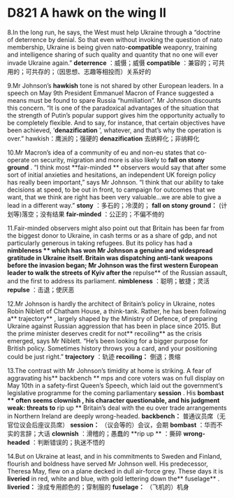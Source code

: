 # D821 A hawk on the wing II
8.In the long run, he says, the West must help Ukraine through a “doctrine of deterrence by denial. So that even without invoking the question of nato membership, Ukraine is being given nato-**compatible**  weaponry, training and intelligence sharing of such quality and quantity that no one will ever invade Ukraine again.” 
**deterrence** ：威慑；威慑
**compatible** ：兼容的；可共用的；可共存的；（因思想、志趣等相投而）关系好的

9.Mr Johnson’s **hawkish**  tone is not shared by other European leaders. In a speech on May 9th President Emmanuel Macron of France suggested a means must be found to spare Russia “humiliation”. Mr Johnson discounts this concern. “It is one of the paradoxical advantages of the situation that the strength of Putin’s popular support gives him the opportunity actually to be completely flexible. And to say, for instance, that certain objectives have been achieved, ‘**denazification** ’, whatever, and that’s why the operation is over.”
hawkish：鹰派的；强硬的
**denazification** 去纳粹化；非纳粹化

10.Mr Macron’s idea of a community of eu and non-eu states that co-operate on security, migration and more is also likely to **fall on stony ground** . “I think most **fair-minded ** observers would say that after some sort of initial anxieties and hesitations, an independent UK foreign policy has really been important,” says Mr Johnson. “I think that our ability to take decisions at speed, to be out in front, to campaign for outcomes that we want, that we think are right has been very valuable…we are able to give a lead in a different way.”
**stony** ：多石的；冷漠的；
**fall on stony ground：** (计划等)落空；没有结果
**fair-minded** ：公正的；不偏不倚的

11.Fair-minded observers might also point out that Britain has been far from the biggest donor to Ukraine, in cash terms or as a share of gdp, and not particularly generous in taking refugees. But its policy has had a **nimbleness ** which has won Mr Johnson a genuine and widespread gratitude in Ukraine itself. Britain was dispatching anti-tank weapons before the invasion began; Mr Johnson was the first western European leader to walk the streets of Kyiv after the** repulse**  of the Russian assault, and the first to address its parliament.
**nimbleness** ：聪明；敏捷；灵活
**repulse** ：击退；使厌恶

12.Mr Johnson is hardly the architect of Britain’s policy in Ukraine, notes Robin Niblett of Chatham House, a think-tank. Rather, he has been following a** trajectory** , largely shaped by the Ministry of Defence, of preparing Ukraine against Russian aggression that has been in place since 2015. But the prime minister deserves credit for not** recoiling**  as the crisis emerged, says Mr Niblett. “He’s been looking for a bigger purpose for British policy. Sometimes history throws you a card, and your positioning could be just right.” 
**trajectory** ：轨迹
**recoiling：** 倒退；畏缩

13.The contrast with Mr Johnson’s timidity at home is striking. A fear of aggravating his** backbench ** mps and core voters was on full display on May 10th in a safety-first Queen’s Speech, which laid out the government’s legislative programme for the coming parliamentary **session** . His **bombast ** often seems **clownish** , his character questionable, and his judgment weak: threats to** rip up ** Britain’s deal with the eu over trade arrangements in Northern Ireland are deeply wrong-headed. 
**backbench：**  普通议员席（无官位议会后座议员席）
**session：** （议会等的）会议，会期
**bombast**  ：华而不实的言辞；大话
**clownish** ：滑稽的；愚蠢的
**rip up ** ：撕碎
**wrong-headed** ：判断错误的；执迷不悟的

14.But on Ukraine at least, and in his commitments to Sweden and Finland, flourish and boldness have served Mr Johnson well. His predecessor, Theresa May, flew on a plane decked in dull air-force grey. These days it is **liveried**  in red, white and blue, with gold lettering down the** fuselage** . 
**liveried：** 涂成专用颜色的；穿制服的
**fuselage：** （飞机的）机身
